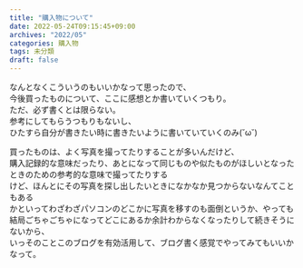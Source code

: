 ```yaml
---
title: "購入物について"
date: 2022-05-24T09:15:45+09:00
archives: "2022/05"
categories: 購入物
tags: 未分類
draft: false
---
```


なんとなくこういうのもいいかなって思ったので、  
今後買ったものについて、ここに感想とか書いていくつもり。  
ただ、必ず書くとは限らない。  
参考にしてもらうつもりもないし、  
ひたすら自分が書きたい時に書きたいように書いていていくのみ(˘ω˘)  

<!--more-->
買ったものは、よく写真を撮ってたりすることが多いんだけど、  
購入記録的な意味だったり、あとになって同じものや似たものがほしいとなったときのための参考的な意味で撮ってたりする  
けど、ほんとにその写真を探し出したいときになかなか見つからないなんてこともある  
かといってわざわざパソコンのどこかに写真を移すのも面倒というか、やっても結局ごちゃごちゃになってどこにあるか余計わからなくなったりして続きそうにないから、  
いっそのことこのブログを有効活用して、ブログ書く感覚でやってみてもいいかなって。  
